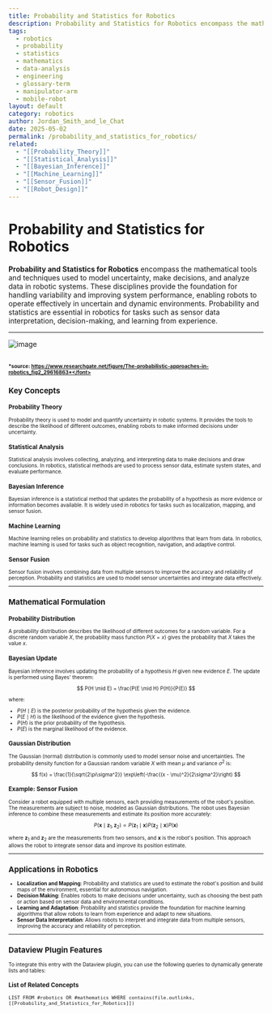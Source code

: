 ```yaml
---
title: Probability and Statistics for Robotics
description: Probability and Statistics for Robotics encompass the mathematical tools and techniques used to model uncertainty, make decisions, and analyze data in robotic systems, providing the foundation for handling variability and improving system performance.
tags:
  - robotics
  - probability
  - statistics
  - mathematics
  - data-analysis
  - engineering
  - glossary-term
  - manipulator-arm
  - mobile-robot
layout: default
category: robotics
author: Jordan_Smith_and_le_Chat
date: 2025-05-02
permalink: /probability_and_statistics_for_robotics/
related:
  - "[[Probability_Theory]]"
  - "[[Statistical_Analysis]]"
  - "[[Bayesian_Inference]]"
  - "[[Machine_Learning]]"
  - "[[Sensor_Fusion]]"
  - "[[Robot_Design]]"
---
```


# Probability and Statistics for Robotics

**Probability and Statistics for Robotics** encompass the mathematical tools and techniques used to model uncertainty, make decisions, and analyze data in robotic systems. These disciplines provide the foundation for handling variability and improving system performance, enabling robots to operate effectively in uncertain and dynamic environments. Probability and statistics are essential in robotics for tasks such as sensor data interpretation, decision-making, and learning from experience.

---
![image](https://github.com/user-attachments/assets/89236307-d571-4dad-865a-72d61c61faa8)

<font size=1>*source: https://www.researchgate.net/figure/The-probabilistic-approaches-in-robotics_fig2_29616863*</font>
---

## Key Concepts

### Probability Theory

Probability theory is used to model and quantify uncertainty in robotic systems. It provides the tools to describe the likelihood of different outcomes, enabling robots to make informed decisions under uncertainty.

### Statistical Analysis

Statistical analysis involves collecting, analyzing, and interpreting data to make decisions and draw conclusions. In robotics, statistical methods are used to process sensor data, estimate system states, and evaluate performance.

### Bayesian Inference

Bayesian inference is a statistical method that updates the probability of a hypothesis as more evidence or information becomes available. It is widely used in robotics for tasks such as localization, mapping, and sensor fusion.

### Machine Learning

Machine learning relies on probability and statistics to develop algorithms that learn from data. In robotics, machine learning is used for tasks such as object recognition, navigation, and adaptive control.

### Sensor Fusion

Sensor fusion involves combining data from multiple sensors to improve the accuracy and reliability of perception. Probability and statistics are used to model sensor uncertainties and integrate data effectively.

---

## Mathematical Formulation

### Probability Distribution

A probability distribution describes the likelihood of different outcomes for a random variable. For a discrete random variable $X$, the probability mass function $P(X = x)$ gives the probability that $X$ takes the value $x$.

### Bayesian Update

Bayesian inference involves updating the probability of a hypothesis $H$ given new evidence $E$. The update is performed using Bayes' theorem:

$$
P(H \mid E) = \frac{P(E \mid H) P(H)}{P(E)}
$$

where:
- $P(H \mid E)$ is the posterior probability of the hypothesis given the evidence.
- $P(E \mid H)$ is the likelihood of the evidence given the hypothesis.
- $P(H)$ is the prior probability of the hypothesis.
- $P(E)$ is the marginal likelihood of the evidence.

### Gaussian Distribution

The Gaussian (normal) distribution is commonly used to model sensor noise and uncertainties. The probability density function for a Gaussian random variable $X$ with mean $\mu$ and variance $\sigma^2$ is:

$$
f(x) = \frac{1}{\sqrt{2\pi\sigma^2}} \exp\left(-\frac{(x - \mu)^2}{2\sigma^2}\right)
$$

### Example: Sensor Fusion

Consider a robot equipped with multiple sensors, each providing measurements of the robot's position. The measurements are subject to noise, modeled as Gaussian distributions. The robot uses Bayesian inference to combine these measurements and estimate its position more accurately:

$$
P(\mathbf{x} \mid \mathbf{z}_1, \mathbf{z}_2) \propto P(\mathbf{z}_1 \mid \mathbf{x}) P(\mathbf{z}_2 \mid \mathbf{x}) P(\mathbf{x})
$$

where $\mathbf{z}_1$ and $\mathbf{z}_2$ are the measurements from two sensors, and $\mathbf{x}$ is the robot's position. This approach allows the robot to integrate sensor data and improve its position estimate.

---

## Applications in Robotics

- **Localization and Mapping**: Probability and statistics are used to estimate the robot's position and build maps of the environment, essential for autonomous navigation.
- **Decision Making**: Enables robots to make decisions under uncertainty, such as choosing the best path or action based on sensor data and environmental conditions.
- **Learning and Adaptation**: Probability and statistics provide the foundation for machine learning algorithms that allow robots to learn from experience and adapt to new situations.
- **Sensor Data Interpretation**: Allows robots to interpret and integrate data from multiple sensors, improving the accuracy and reliability of perception.

---

## Dataview Plugin Features

To integrate this entry with the Dataview plugin, you can use the following queries to dynamically generate lists and tables:

### List of Related Concepts

```dataview
LIST FROM #robotics OR #mathematics WHERE contains(file.outlinks, [[Probability_and_Statistics_for_Robotics]])
